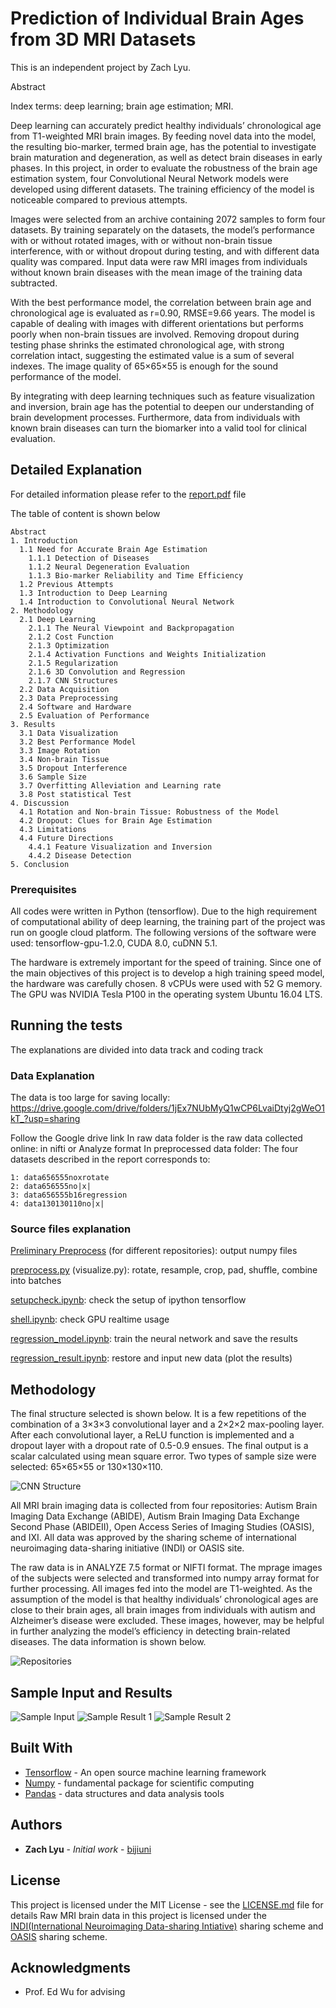 # Prediction of Individual Brain Ages from 3D MRI Datasets

This is an independent project by Zach Lyu.

Abstract

Index terms: deep learning; brain age estimation; MRI.

Deep learning can accurately predict healthy individuals’ chronological age from T1-weighted MRI brain images. By feeding novel data into the model, the resulting bio-marker, termed brain age, has the potential to investigate brain maturation and degeneration, as well as detect brain diseases in early phases. In this project, in order to evaluate the robustness of the brain age estimation system, four Convolutional Neural Network models were developed using different datasets. The training efficiency of the model is noticeable compared to previous attempts.

Images were selected from an archive containing 2072 samples to form four datasets. By training separately on the datasets, the model’s performance with or without rotated images, with or without non-brain tissue interference, with or without dropout during testing, and with different data quality was compared. Input data were raw MRI images from individuals without known brain diseases with the mean image of the training data subtracted.

With the best performance model, the correlation between brain age and chronological age is evaluated as r=0.90, RMSE=9.66 years. The model is capable of dealing with images with different orientations but performs poorly when non-brain tissues are involved. Removing dropout during testing phase shrinks the estimated chronological age, with strong correlation intact, suggesting the estimated value is a sum of several indexes. The image quality of 65×65×55 is enough for the sound performance of the model.

By integrating with deep learning techniques such as feature visualization and inversion, brain age has the potential to deepen our understanding of brain development processes. Furthermore, data from individuals with known brain diseases can turn the biomarker into a valid tool for clinical evaluation.

## Detailed Explanation

For detailed information please refer to the [report.pdf](https://github.com/bijiuni/brain_age/blob/master/Lv%20Ruyi%20Final%20Report.pdf) file

The table of content is shown below

```
Abstract
1. Introduction
  1.1 Need for Accurate Brain Age Estimation
    1.1.1 Detection of Diseases
    1.1.2 Neural Degeneration Evaluation
    1.1.3 Bio-marker Reliability and Time Efficiency
  1.2 Previous Attempts
  1.3 Introduction to Deep Learning
  1.4 Introduction to Convolutional Neural Network
2. Methodology
  2.1 Deep Learning
    2.1.1 The Neural Viewpoint and Backpropagation
    2.1.2 Cost Function
    2.1.3 Optimization
    2.1.4 Activation Functions and Weights Initialization
    2.1.5 Regularization
    2.1.6 3D Convolution and Regression
    2.1.7 CNN Structures
  2.2 Data Acquisition
  2.3 Data Preprocessing
  2.4 Software and Hardware
  2.5 Evaluation of Performance
3. Results
  3.1 Data Visualization
  3.2 Best Performance Model
  3.3 Image Rotation
  3.4 Non-brain Tissue
  3.5 Dropout Interference
  3.6 Sample Size
  3.7 Overfitting Alleviation and Learning rate
  3.8 Post statistical Test
4. Discussion
  4.1 Rotation and Non-brain Tissue: Robustness of the Model
  4.2 Dropout: Clues for Brain Age Estimation
  4.3 Limitations
  4.4 Future Directions
    4.4.1 Feature Visualization and Inversion
    4.4.2 Disease Detection
5. Conclusion
```

### Prerequisites

All codes were written in Python (tensorflow). Due to the high requirement of computational ability of deep learning, the training part of the project was run on google cloud platform. The following versions of the software were used: tensorflow-gpu-1.2.0, CUDA 8.0, cuDNN 5.1.

The hardware is extremely important for the speed of training. Since one of the main objectives of this project is to develop a high training speed model, the hardware was carefully chosen. 8 vCPUs were used with 52 G memory. The GPU was NVIDIA Tesla P100 in the operating system Ubuntu 16.04 LTS.

## Running the tests

The explanations are divided into data track and coding track

### Data Explanation

The data is too large for saving locally:
https://drive.google.com/drive/folders/1jEx7NUbMyQ1wCP6LvaiDtyj2gWeO1kT_?usp=sharing

Follow the Google drive link
In raw data folder is the raw data collected online: in nifti or Analyze format
In preprocessed data folder:
The four datasets described in the report corresponds to:
```
1: data656555noxrotate
2: data656555no|x|
3: data656555b16regression
4: data130130110no|x|
```


### Source files explanation

[Preliminary Preprocess](https://github.com/bijiuni/brain_age/tree/master/Codes/Preliminary%20Preprocess) (for different repositories): output numpy files

[preprocess.py](https://github.com/bijiuni/brain_age/blob/master/Codes/preprocess.py) (visualize.py): rotate, resample, crop, pad, shuffle, combine into batches

[setupcheck.ipynb](https://github.com/bijiuni/brain_age/blob/master/Codes/setupcheck.ipynb): check the setup of ipython tensorflow

[shell.ipynb](https://github.com/bijiuni/brain_age/blob/master/Codes/shell.ipynb): check GPU realtime usage

[regression_model.ipynb](https://github.com/bijiuni/brain_age/blob/master/Codes/regression_model.ipynb): train the neural network and save the results

[regression_result.ipynb](https://github.com/bijiuni/brain_age/blob/master/Codes/regression_restore.ipynb): restore and input new data (plot the results)

## Methodology

The final structure selected is shown below. It is a few repetitions of the combination of a 3×3×3 convolutional layer and a 2×2×2 max-pooling layer. After each convolutional layer, a ReLU function is implemented and a dropout layer with a dropout rate of 0.5-0.9 ensues. The final output is a scalar calculated using mean square error. Two types of sample size were selected: 65×65×55 or 130×130×110.

![CNN Structure](https://github.com/bijiuni/brain_age/blob/master/img/structure.JPG)

All MRI brain imaging data is collected from four repositories: Autism Brain Imaging Data
Exchange (ABIDE), Autism Brain Imaging Data Exchange Second Phase (ABIDEII), Open
Access Series of Imaging Studies (OASIS), and IXI. All data was approved by the sharing
scheme of international neuroimaging data-sharing initiative (INDI) or OASIS site. 

The raw data is in ANALYZE 7.5 format or NIFTI format. The mprage images of the subjects were selected and transformed into numpy array format for further processing. All images fed into the model are T1-weighted. As the assumption of the model is that healthy individuals’ chronological ages are close to their brain ages, all brain images from individuals with autism and Alzheimer’s disease were excluded. These images, however, may be helpful in further analyzing the model’s efficiency in detecting brain-related diseases. The data information is shown below.

![Repositories](https://github.com/bijiuni/brain_age/blob/master/img/repository.JPG)

## Sample Input and Results

![Sample Input](https://github.com/bijiuni/brain_age/blob/master/img/sample_input.JPG)
![Sample Result 1](https://github.com/bijiuni/brain_age/blob/master/img/sample_result1.JPG)
![Sample Result 2](https://github.com/bijiuni/brain_age/blob/master/img/sample_result2.JPG)

## Built With

* [Tensorflow](https://www.tensorflow.org/) - An open source machine learning framework
* [Numpy](http://www.numpy.org/) - fundamental package for scientific computing
* [Pandas](https://pandas.pydata.org/) - data structures and data analysis tools


## Authors

* **Zach Lyu** - *Initial work* - [bijiuni](https://github.com/bijiuni)


## License

This project is licensed under the MIT License - see the [LICENSE.md](LICENSE.md) file for details
Raw MRI brain data in this project is licensed under the [INDI(International Neuroimaging Data-sharing Intiative)](http://fcon_1000.projects.nitrc.org/) sharing scheme and [OASIS](https://www.oasis-brains.org/) sharing scheme.

## Acknowledgments

* Prof. Ed Wu for advising

